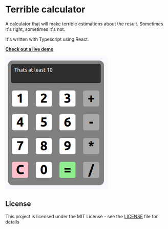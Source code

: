 # Terrible calculator

A calculator that will make terrible estimations about the result.
Sometimes it's right, sometimes it's not.

It's written with Typescript using React.

[**Check out a live demo**](https://carlriis.github.io/Terrible-Calculator/)

![](screenshot.png)

## License

This project is licensed under the MIT License - see the [LICENSE](LICENSE) file for details
